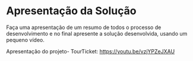 # Apresentação da Solução

Faça uma apresentação de um resumo de todos o processo de desenvolvimento e no final apresente a solução desenvolvida, usando um pequeno vídeo.

Apresentação do projeto- TourTicket: https://youtu.be/vzjYPZeJXAU

